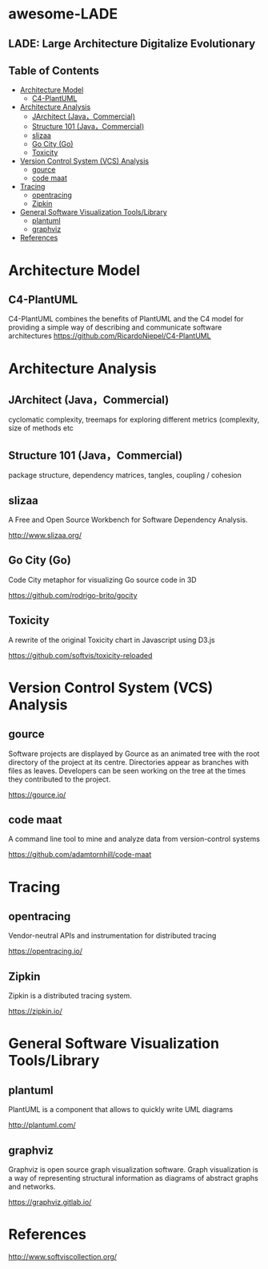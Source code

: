 # awesome-LADE
LADE: Large Architecture Digitalize Evolutionary
---

## Table of Contents

* [Architecture Model](#architecture-model)
    * [C4-PlantUML](#c4-plantuml)
* [Architecture Analysis](#architecture-analysis)
    * [JArchitect (Java，Commercial)](#jarchitect-javacommercial)
    * [Structure 101 (Java，Commercial)](#structure-101-javacommercial)
    * [slizaa](#slizaa)
    * [Go City (Go)](#go-city-go)
    * [Toxicity](#toxicity)
* [Version Control System (VCS) Analysis](#version-control-system-vcs-analysis)
    * [gource](#gource)
    * [code maat](#code-maat)
* [Tracing](#tracing)
    * [opentracing](#opentracing)
    * [Zipkin](#zipkin)
* [General Software Visualization Tools/Library](#general-software-visualization-toolslibrary)
    * [plantuml](#plantuml)
    * [graphviz](#graphviz)
* [References](#references)

Architecture Model
===

C4-PlantUML
---
C4-PlantUML combines the benefits of PlantUML and the C4 model for providing a simple way of describing and communicate software architectures 
https://github.com/RicardoNiepel/C4-PlantUML

Architecture Analysis
===

JArchitect (Java，Commercial)
---
cyclomatic complexity, treemaps for exploring different metrics (complexity, size of methods etc

Structure 101 (Java，Commercial)
---
package structure, dependency matrices, tangles, coupling / cohesion

slizaa
---
A Free and Open Source Workbench for Software Dependency Analysis.

http://www.slizaa.org/

Go City (Go)
---
Code City metaphor for visualizing Go source code in 3D

https://github.com/rodrigo-brito/gocity

Toxicity
---
A rewrite of the original Toxicity chart in Javascript using D3.js

https://github.com/softvis/toxicity-reloaded

Version Control System (VCS) Analysis
===

gource
---
Software projects are displayed by Gource as an animated tree with the root directory of the project at its centre. Directories appear as branches with files as leaves. Developers can be seen working on the tree at the times they contributed to the project.

https://gource.io/

code maat
---
A command line tool to mine and analyze data from version-control systems

https://github.com/adamtornhill/code-maat


Tracing
===

opentracing
---
Vendor-neutral APIs and instrumentation for distributed tracing

https://opentracing.io/

Zipkin
---
Zipkin is a distributed tracing system.

https://zipkin.io/

General Software Visualization Tools/Library
===

plantuml
---
PlantUML is a component that allows to quickly write UML diagrams

http://plantuml.com/

graphviz
---
Graphviz is open source graph visualization software. Graph visualization is a way of representing structural information as diagrams of abstract graphs and networks.

https://graphviz.gitlab.io/


References
===
http://www.softviscollection.org/
